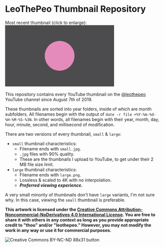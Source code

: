 # LeoThePeo Thumbnail Repository

Most recent thumbnail (click to enlarge):
<br>
<a href="https://github.com/leothepeo/thumbnails/blob/main/2025/03/2025-03-20-19-51-53-747large.png"><img src="https://github.com/leothepeo/thumbnails/blob/main/2025/03/2025-03-20-19-51-53-747large.png?raw=true" height="200"></a>

This repository contains every YouTube thumbnail on the [@leothepeo](https://www.youtube.com/@leothepeo) YouTube channel since August 7th of 2019.

These thumbnails are sorted into year folders, inside of which are month subfolders. All filenames begin with the output of `date -r file +%Y-%m-%d-%H-%M-%S-%3N`. In other words, all filenames begin with their year, month, day, hour, minute, second, and millisecond of modification.

There are two versions of every thumbnail, `small` & `large`:
- `small` thumbnail characteristics:
	- Filename ends with `small.jpg`.
	- `.jpg` files with 90% quality.
	- These are the thumbnails I upload to YouTube, to get under their 2 MB file size limit.
- `large` thumbnail characteristics:
	- Filename ends with `large.png`.
	- Lossless & scaled to 4K with no interpolation.
	- _**Preferred viewing experience.**_

A very small minority of thumbnails don't have `large` variants, I'm not sure why. In this case, viewing the `small` thumbnail is preferable.

**This artwork is licensed under the [Creative Commons Attribution-Noncommercial-NoDerivatives 4.0 International License](https://creativecommons.org/licenses/by-nc-nd/4.0/). You are free to share it with others in any context as long as you provide appropriate credit to "thou" and/or "leothepeo." However, you may not modify the work in any way or use it for commercial purposes.**

<img src="https://mirrors.creativecommons.org/presskit/buttons/88x31/png/by-nc-nd.png" alt="Creative Commons BY-NC-ND 88x31 button" height="62">
